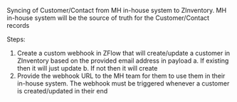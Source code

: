 Syncing of Customer/Contact from MH in-house system to ZInventory. MH in-house system will be the source of truth for the Customer/Contact records

Steps:
1. Create a custom webhook in ZFlow that will create/update a customer in ZInventory based on the provided email address in payload
    a. If existing then it will just update 
    b. If not then it will create
2. Provide the webhook URL to the MH team for them to use them in their in-house system. The webhook must be triggered whenever a customer is created/updated in their end
